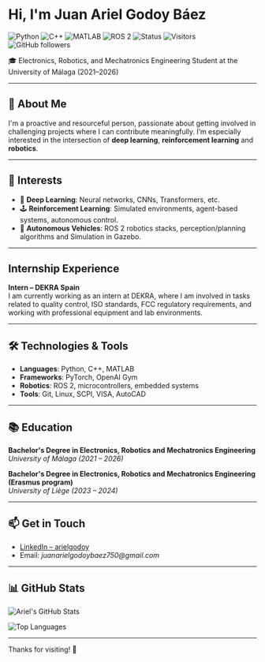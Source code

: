 # Hi, I'm Juan Ariel Godoy Báez

![Python](https://img.shields.io/badge/code-python-blue?logo=python)
![C++](https://img.shields.io/badge/code-C++-blue?logo=c%2B%2B)
![MATLAB](https://img.shields.io/badge/tool-MATLAB-orange?logo=mathworks)
![ROS 2](https://img.shields.io/badge/robotics-ROS2-informational?logo=ros)
![Status](https://img.shields.io/badge/status-Learning-green)
![Visitors](https://komarev.com/ghpvc/?username=ariielgodoy&color=blue)
![GitHub followers](https://img.shields.io/github/followers/ariielgodoy?label=Follow&style=social)

🎓 Electronics, Robotics, and Mechatronics Engineering Student at the University of Málaga (2021–2026)

---

## 🧠 About Me

I'm a proactive and resourceful person, passionate about getting involved in challenging projects where I can contribute meaningfully. I’m especially interested in the intersection of **deep learning**, **reinforcement learning** and **robotics**.

---

## 🤖 Interests

- 🧠 **Deep Learning**: Neural networks, CNNs, Transformers, etc.
- 🕹️ **Reinforcement Learning**: Simulated environments, agent-based systems, autonomous control.
- 🚗 **Autonomous Vehicles**: ROS 2 robotics stacks, perception/planning algorithms and Simulation in Gazebo.

---

## Internship Experience

**Intern – DEKRA Spain**  
I am currently working as an intern at DEKRA, where I am involved in tasks related to quality control, ISO standards, FCC regulatory requirements, and working with professional equipment and lab environments.

---

## 🛠️ Technologies & Tools

- **Languages**: Python, C++, MATLAB
- **Frameworks**: PyTorch, OpenAI Gym
- **Robotics**: ROS 2, microcontrollers, embedded systems
- **Tools**: Git, Linux, SCPI, VISA, AutoCAD

---

## 📚 Education

**Bachelor's Degree in Electronics, Robotics and Mechatronics Engineering**  
_University of Málaga (2021 – 2026)_

**Bachelor's Degree in Electronics, Robotics and Mechatronics Engineering 
(Erasmus program)**  
_University of Liège (2023 – 2024)_


---

## 📫 Get in Touch

- [LinkedIn – arielgodoy](https://es.linkedin.com/in/arielgodoy)
- Email: _juanarielgodoybaez750@gmail.com_

---

## 📊 GitHub Stats

![Ariel's GitHub Stats](https://github-readme-stats.vercel.app/api?username=ariielgodoy&show_icons=true&theme=github_dark&cache_bust=3)

![Top Languages](https://github-readme-stats.vercel.app/api/top-langs/?username=ariielgodoy&layout=compact&theme=github_dark&cache_bust=3)

---

Thanks for visiting! 🙌
